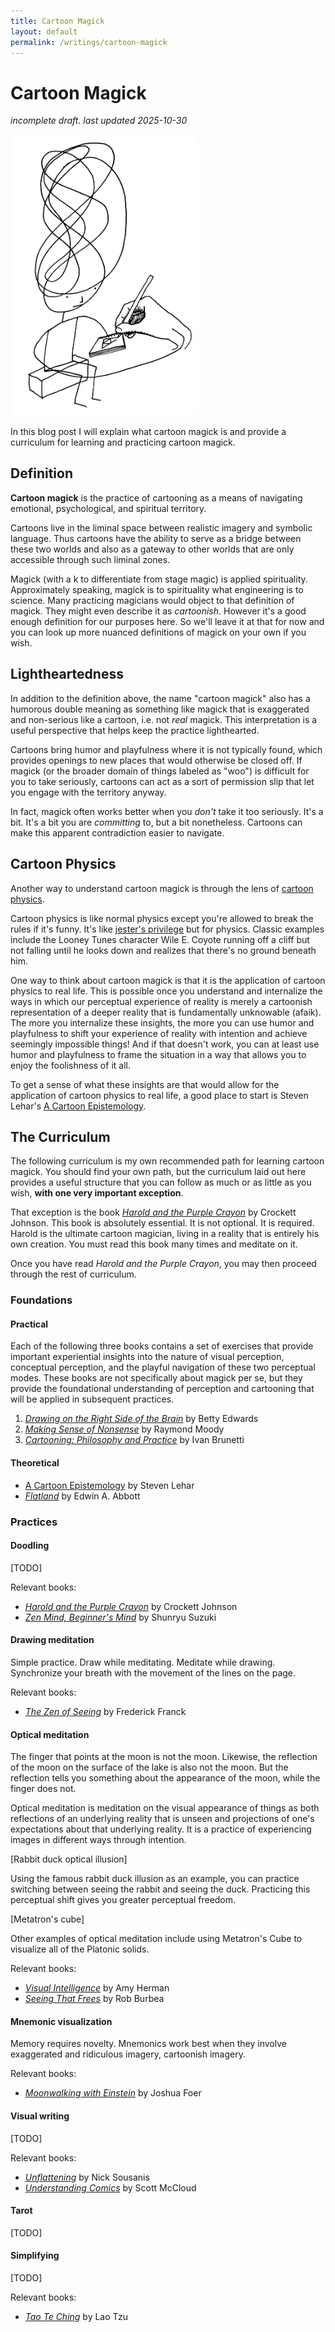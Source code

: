 ```yaml
---
title: Cartoon Magick
layout: default
permalink: /writings/cartoon-magick
---
```


# Cartoon Magick

_incomplete draft. last updated 2025-10-30_

<img src="/drawings/2025-07-27_tuning-in-hand-drawn.jpg" width="300px">

In this blog post I will explain what cartoon magick is and provide a curriculum for learning and practicing cartoon magick.

## Definition

__Cartoon magick__ is the practice of cartooning as a means of navigating emotional, psychological, and spiritual territory.

Cartoons live in the liminal space between realistic imagery and symbolic language. Thus cartoons have the ability to serve as a bridge between these two worlds and also as a gateway to other worlds that are only accessible through such liminal zones.

Magick (with a k to differentiate from stage magic) is applied spirituality. Approximately speaking, magick is to spirituality what engineering is to science. Many practicing magicians would object to that definition of magick. They might even describe it as _cartoonish_. However it's a good enough definition for our purposes here. So we'll leave it at that for now and you can look up more nuanced definitions of magick on your own if you wish.

## Lightheartedness

In addition to the definition above, the name "cartoon magick" also has a humorous double meaning as something like magick that is exaggerated and non-serious like a cartoon, i.e. not _real_ magick. This interpretation is a useful perspective that helps keep the practice lighthearted.

Cartoons bring humor and playfulness where it is not typically found, which provides openings to new places that would otherwise be closed off. If magick (or the broader domain of things labeled as "woo") is difficult for you to take seriously, cartoons can act as a sort of permission slip that let you engage with the territory anyway.

In fact, magick often works better when you _don't_ take it too seriously. It's a bit. It's a bit you are _committing_ to, but a bit nonetheless. Cartoons can make this apparent contradiction easier to navigate.

## Cartoon Physics

Another way to understand cartoon magick is through the lens of [cartoon physics](https://en.wikipedia.org/wiki/Cartoon_physics).

Cartoon physics is like normal physics except you're allowed to break the rules if it's funny. It's like [jester's privilege](https://en.wikipedia.org/wiki/Jester#Jester's_privilege) but for physics. Classic examples include the Looney Tunes character Wile E. Coyote running off a cliff but not falling until he looks down and realizes that there's no ground beneath him.

One way to think about cartoon magick is that it is the application of cartoon physics to real life. This is possible once you understand and internalize the ways in which our perceptual experience of reality is merely a cartoonish representation of a deeper reality that is fundamentally unknowable (afaik). The more you internalize these insights, the more you can use humor and playfulness to shift your experience of reality with intention and achieve seemingly impossible things! And if that doesn't work, you can at least use humor and playfulness to frame the situation in a way that allows you to enjoy the foolishness of it all.

To get a sense of what these insights are that would allow for the application of cartoon physics to real life, a good place to start is Steven Lehar's [A Cartoon Epistemology](https://qualiacomputing.com/2022/12/28/cartoon-epistemology-by-steven-lehar-2003/).

## The Curriculum

The following curriculum is my own recommended path for learning cartoon magick. You should find your own path, but the curriculum laid out here provides a useful structure that you can follow as much or as little as you wish, __with one very important exception__.

That exception is the book [_Harold and the Purple Crayon_](https://en.wikipedia.org/wiki/Harold_and_the_Purple_Crayon) by Crockett Johnson. This book is absolutely essential. It is not optional. It is required. Harold is the ultimate cartoon magician, living in a reality that is entirely his own creation. You must read this book many times and meditate on it.

Once you have read _Harold and the Purple Crayon_, you may then proceed through the rest of curriculum.

### Foundations

#### Practical

Each of the following three books contains a set of exercises that provide important experiential insights into the nature of visual perception, conceptual perception, and the playful navigation of these two perceptual modes. These books are not specifically about magick per se, but they provide the foundational understanding of perception and cartooning that will be applied in subsequent practices.

1. [_Drawing on the Right Side of the Brain_](https://www.drawright.com/) by Betty Edwards
2. [_Making Sense of Nonsense_](https://www.lifeafterlife.com/blog/an-excerpt-from-making-sense-of-nonsense-by-dr-raymond-moody/) by Raymond Moody
3. [_Cartooning: Philosophy and Practice_](https://www.google.com/books/edition/_/lDuwyniN0fkC?hl=en) by Ivan Brunetti

#### Theoretical

* [A Cartoon Epistemology](https://qualiacomputing.com/2022/12/28/cartoon-epistemology-by-steven-lehar-2003/) by Steven Lehar
* [_Flatland_](https://en.wikipedia.org/wiki/Flatland) by Edwin A. Abbott

### Practices

#### Doodling

[TODO]

Relevant books:

* [_Harold and the Purple Crayon_](https://en.wikipedia.org/wiki/Harold_and_the_Purple_Crayon) by Crockett Johnson
* [_Zen Mind, Beginner's Mind_](https://www.shambhala.com/zen-mind-beginner-s-mind-9781611808414.html) by Shunryu Suzuki

#### Drawing meditation

Simple practice. Draw while meditating. Meditate while drawing. Synchronize your breath with the movement of the lines on the page.

Relevant books:

* [_The Zen of Seeing_](https://www.amazon.com/Zen-Seeing-Drawing-Meditation/dp/0394719689) by Frederick Franck

#### Optical meditation

The finger that points at the moon is not the moon. Likewise, the reflection of the moon on the surface of the lake is also not the moon. But the reflection tells you something about the appearance of the moon, while the finger does not.

Optical meditation is meditation on the visual appearance of things as both reflections of an underlying reality that is unseen and projections of one's expectations about that underlying reality. It is a practice of experiencing images in different ways through intention.

[Rabbit duck optical illusion]

Using the famous rabbit duck illusion as an example, you can practice switching between seeing the rabbit and seeing the duck. Practicing this perceptual shift gives you greater perceptual freedom.

[Metatron's cube]

Other examples of optical meditation include using Metatron's Cube to visualize all of the Platonic solids.

Relevant books:

* [_Visual Intelligence_](https://www.visualintelligencebook.com/) by Amy Herman
* [_Seeing That Frees_](https://hermesamara.org/seeing-that-frees) by Rob Burbea

#### Mnemonic visualization

Memory requires novelty. Mnemonics work best when they involve exaggerated and ridiculous imagery, cartoonish imagery.

Relevant books:

* [_Moonwalking with Einstein_](https://en.wikipedia.org/wiki/Moonwalking_with_Einstein) by Joshua Foer

#### Visual writing

[TODO]

Relevant books:

* [_Unflattening_](https://www.hup.harvard.edu/books/9780674744431) by Nick Sousanis
* [_Understanding Comics_](https://www.scottmccloud.com/2-print/1-uc/) by Scott McCloud

#### Tarot

[TODO]

#### Simplifying

[TODO]

Relevant books:

* [_Tao Te Ching_](https://en.wikipedia.org/wiki/Tao_Te_Ching) by Lao Tzu
